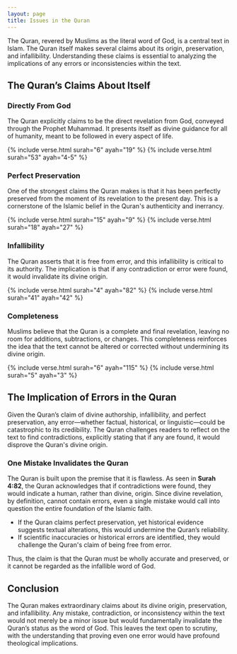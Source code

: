 ```yaml
---
layout: page
title: Issues in the Quran
---
```


The Quran, revered by Muslims as the literal word of God, is a central text in Islam. The Quran itself makes several claims about its origin, preservation, and infallibility. Understanding these claims is essential to analyzing the implications of any errors or inconsistencies within the text.

## The Quran’s Claims About Itself

### Directly From God

The Quran explicitly claims to be the direct revelation from God, conveyed through the Prophet Muhammad. It presents itself as divine guidance for all of humanity, meant to be followed in every aspect of life.

{% include verse.html surah="6" ayah="19" %}
{% include verse.html surah="53" ayah="4-5" %}

### Perfect Preservation

One of the strongest claims the Quran makes is that it has been perfectly preserved from the moment of its revelation to the present day. This is a cornerstone of the Islamic belief in the Quran's authenticity and inerrancy.

{% include verse.html surah="15" ayah="9" %}
{% include verse.html surah="18" ayah="27" %}

### Infallibility

The Quran asserts that it is free from error, and this infallibility is critical to its authority. The implication is that if any contradiction or error were found, it would invalidate its divine origin.

{% include verse.html surah="4" ayah="82" %}
{% include verse.html surah="41" ayah="42" %}

### Completeness

Muslims believe that the Quran is a complete and final revelation, leaving no room for additions, subtractions, or changes. This completeness reinforces the idea that the text cannot be altered or corrected without undermining its divine origin.

{% include verse.html surah="6" ayah="115" %}
{% include verse.html surah="5" ayah="3" %}

## The Implication of Errors in the Quran

Given the Quran’s claim of divine authorship, infallibility, and perfect preservation, any error—whether factual, historical, or linguistic—could be catastrophic to its credibility. The Quran challenges readers to reflect on the text to find contradictions, explicitly stating that if any are found, it would disprove the Quran's divine origin.

### One Mistake Invalidates the Quran

The Quran is built upon the premise that it is flawless. As seen in **Surah 4:82**, the Quran acknowledges that if contradictions were found, they would indicate a human, rather than divine, origin. Since divine revelation, by definition, cannot contain errors, even a single mistake would call into question the entire foundation of the Islamic faith.

- If the Quran claims perfect preservation, yet historical evidence suggests textual alterations, this would undermine the Quran’s reliability.
- If scientific inaccuracies or historical errors are identified, they would challenge the Quran's claim of being free from error.

Thus, the claim is that the Quran must be wholly accurate and preserved, or it cannot be regarded as the infallible word of God.

## Conclusion

The Quran makes extraordinary claims about its divine origin, preservation, and infallibility. Any mistake, contradiction, or inconsistency within the text would not merely be a minor issue but would fundamentally invalidate the Quran’s status as the word of God. This leaves the text open to scrutiny, with the understanding that proving even one error would have profound theological implications.

